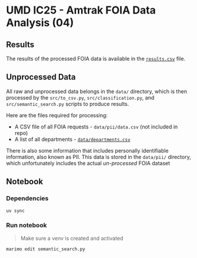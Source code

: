 # UMD IC25 - Amtrak FOIA Data Analysis (04)

## Results

The results of the processed FOIA data is available in the [`results.csv`](./results.csv) file.

## Unprocessed Data

All raw and unprocessed data belongs in the `data/` directory, which is
then processed by the `src/to_csv.py`, `src/classification.py`, and `src/semantic_search.py`
scripts to produce results.

Here are the files required for processing:

- A CSV file of all FOIA requests - `data/pii/data.csv` (not included in repo)
- A list of all departments - [`data/departments.csv`](./data/departments.csv)

There is also some information that includes personally identifiable information,
also known as PII. This data is stored in the `data/pii/` directory, which
unfortunately includes the actual *un-processed* FOIA dataset

## Notebook

### Dependencies
`uv sync`

### Run notebook
> Make sure a venv is created and activated

`marimo edit semantic_search.py`